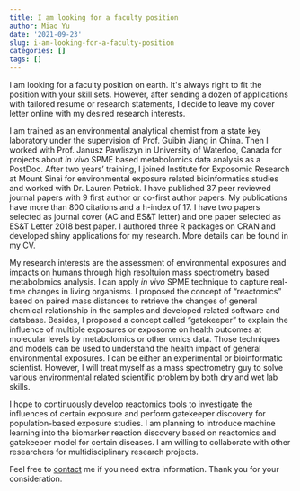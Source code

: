 ```yaml
---
title: I am looking for a faculty position
author: Miao Yu
date: '2021-09-23'
slug: i-am-looking-for-a-faculty-position
categories: []
tags: []
---
```


I am looking for a faculty position on earth. It's always right to fit the position with your skill sets. However, after sending a dozen of applications with tailored resume or research statements, I decide to leave my cover letter online with my desired research interests. 

I am trained as an environmental analytical chemist from a state key laboratory under the supervision of Prof. Guibin Jiang in China. Then I worked with Prof. Janusz Pawliszyn in University of Waterloo, Canada for projects about *in vivo* SPME based metabolomics data analysis as a PostDoc. After two years’ training, I joined Institute for Exposomic Research at Mount Sinai for environmental exposure related bioinformatics studies and worked with Dr. Lauren Petrick. I have published 37 peer reviewed journal papers with 9 first author or co-first author papers. My publications have more than 800 citations and a h-index of 17. I have two papers selected as journal cover (AC and ES&T letter) and one paper selected as ES&T Letter 2018 best paper. I authored three R packages on CRAN and developed shiny applications for my research. More details can be found in my CV.

My research interests are the assessment of environmental exposures and impacts on humans through high resoltuion mass spectrometry based metabolomics analysis. I can apply *in vivo* SPME technique to capture real-time changes in living organisms. I proposed the concept of “reactomics” based on paired mass distances to retrieve the changes of general chemical relationship in the samples and developed related software and database. Besides, I proposed a concept called “gatekeeper” to explain the influence of multiple exposures or exposome on health outcomes at molecular levels by metabolomics or other omics data. Those techniques and models can be used to understand the health impact of general environmental exposures. I can be either an experimental or bioinformatic scientist. However, I will treat myself as a mass spectrometry guy to solve various environmental related scientific problem by both dry and wet lab skills. 

I hope to continuously develop reactomics tools to investigate the influences of certain exposure and perform gatekeeper discovery for population-based exposure studies. I am planning to introduce machine learning into the biomarker reaction discovery based on reactomics and gatekeeper model for certain diseases. I am willing to collaborate with other researchers for multidisciplinary research projects. 

Feel free to [contact](mailto:yufree@live.cn) me if you need extra information. Thank you for your consideration. 
